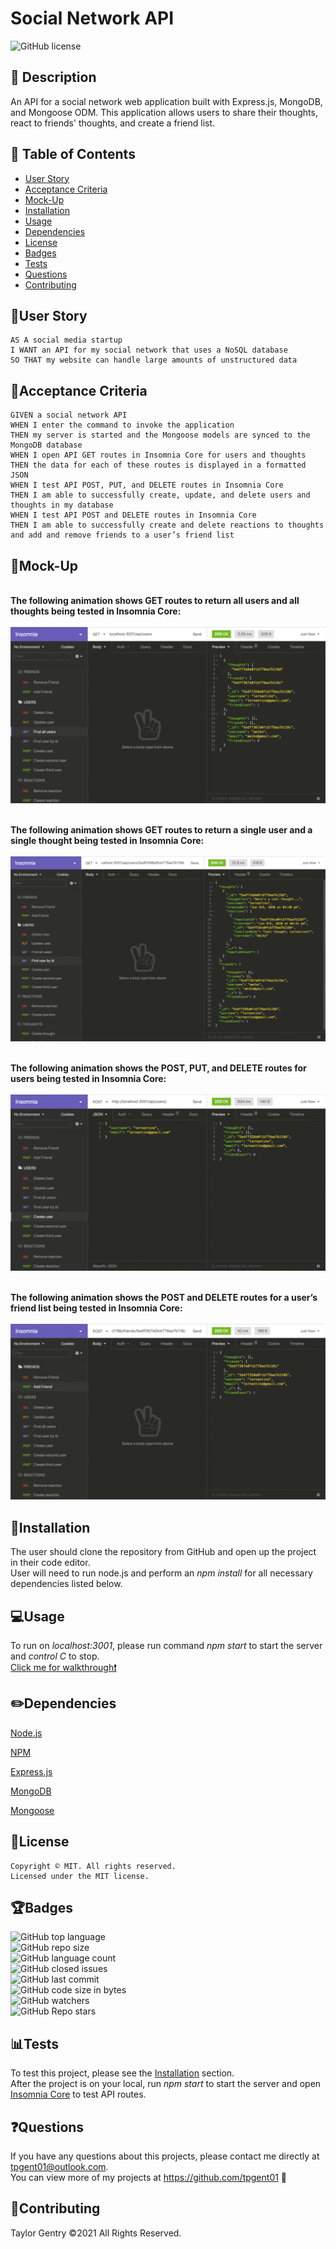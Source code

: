 # Social Network API
![GitHub license](https://img.shields.io/badge/license-MIT-blue.svg)


## 💬 Description 
An API for a social network web application built with Express.js, MongoDB, and Mongoose ODM.  This application allows users to share their thoughts, react to friends' thoughts, and create a friend list. 


## 📓 Table of Contents

* [User Story](#user-story)
* [Acceptance Criteria](#acceptance-criteria)
* [Mock-Up](#mock-up)
* [Installation](#installation)
* [Usage](#usage)
* [Dependencies](#dependencies)
* [License](#license)
* [Badges](#badges)
* [Tests](#tests)
* [Questions](#questions)
* [Contributing](#contributing)


## 🧠User Story
```
AS A social media startup
I WANT an API for my social network that uses a NoSQL database
SO THAT my website can handle large amounts of unstructured data
```


## 🧩Acceptance Criteria
```
GIVEN a social network API
WHEN I enter the command to invoke the application
THEN my server is started and the Mongoose models are synced to the MongoDB database
WHEN I open API GET routes in Insomnia Core for users and thoughts
THEN the data for each of these routes is displayed in a formatted JSON
WHEN I test API POST, PUT, and DELETE routes in Insomnia Core
THEN I am able to successfully create, update, and delete users and thoughts in my database
WHEN I test API POST and DELETE routes in Insomnia Core
THEN I am able to successfully create and delete reactions to thoughts and add and remove friends to a user’s friend list
```


## 🎨Mock-Up
<br>**The following animation shows GET routes to return all users and all thoughts being tested in Insomnia Core:**</br>
<br>![](assets/mock-up.gif)</br>

<br>**The following animation shows GET routes to return a single user and a single thought being tested in Insomnia Core:**</br>
<br>![](assets/mock-up2.gif)</br>

<br>**The following animation shows the POST, PUT, and DELETE routes for users being tested in Insomnia Core:**</br>
<br>![](assets/mock-up3.gif)</br>

<br>**The following animation shows the POST and DELETE routes for a user’s friend list being tested in Insomnia Core:**</br>
<br>![](assets/mock-up4.gif)</br>


## 🔌Installation

The user should clone the repository from GitHub and open up the project in their code editor.
<br>User will need to run node.js and perform an _npm install_ for all necessary dependencies listed below.</br>


## 💻Usage 
To run on _localhost:3001_, please run command _npm start_ to start the server and _control C_ to stop.
<br>[Click me for walkthrough❗️](https://drive.google.com/file/d/1-1pvsp-Cb39Aog0Rt_YPKwxl5enGQCrb/view)</br>



## ✏️Dependencies
<p><a href="https://nodejs.org/">Node.js</a></p>
<p><a href="https://www.npmjs.com/">NPM</a></p>
<p><a href="https://www.npmjs.com/package/express">Express.js</a></p>
<p><a href="https://www.mongodb.com/">MongoDB</a></p>
<p><a href="https://www.npmjs.com/package/mongoose">Mongoose</a></p>


## 🔐License
```
Copyright © MIT. All rights reserved. 
Licensed under the MIT license.
```


## 🏆Badges

![GitHub top language](https://img.shields.io/github/languages/top/tpgent01/social-network-api?color=red&style=plastic)
<br>![GitHub repo size](https://img.shields.io/github/repo-size/tpgent01/social-network-api?color=orange&style=plastic)</br>
![GitHub language count](https://img.shields.io/github/languages/count/tpgent01/social-network-api?color=yellow&style=plastic)
<br>![GitHub closed issues](https://img.shields.io/github/issues-closed/tpgent01/social-network-api?color=brightgreen&style=plastic)</br>
![GitHub last commit](https://img.shields.io/github/last-commit/tpgent01/social-network-api?color=blueviolet&style=plastic)
<br>![GitHub code size in bytes](https://img.shields.io/github/languages/code-size/tpgent01/social-network-api?color=ff69b4&style=plastic)</br>
![GitHub watchers](https://img.shields.io/github/watchers/tpgent01/social-network-api?style=social)
<br>![GitHub Repo stars](https://img.shields.io/github/stars/tpgent01/social-network-api?style=social)</br>



## 📊Tests

To test this project, please see the [Installation](#installation) section.
<br>After the project is on your local, run _npm start_ to start the server and open [Insomnia Core](https://insomnia.rest/products/insomnia) to test API routes.</br>


## ❓Questions

If you have any questions about this projects, please contact me directly at tpgent01@outlook.com. 
<br>You can view more of my projects at https://github.com/tpgent01 👾</br>


## 📌Contributing

Taylor Gentry ©2021 All Rights Reserved.
